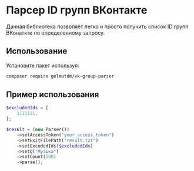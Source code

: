 # Парсер ID групп ВКонтакте

Данная библиотека позволяет легко и просто получить список ID групп ВКонаткте по определенному запросу.

## Использование

Установите пакет используя:

```bash
composer require gelmutdm/vk-group-parser
```

## Пример использования

```php
$excludedIds = [
    1111111,
];

$result = (new Parser())
    ->setAccessToken("your_access_token")
    ->setExitFilePath("result.txt")
    ->setExcudedIds($excludedIds)
    ->setQ("Музыка")
    ->setCount(500)
    ->parse();
```